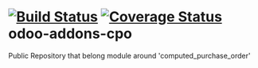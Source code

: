 [![Build Status](https://travis-ci.org/grap/odoo-addons-cpo.svg?branch=7.0)](https://travis-ci.org/grap/odoo-addons-cpo)
[![Coverage Status](https://coveralls.io/repos/grap/odoo-addons-cpo/badge.png?branch=7.0)](https://coveralls.io/r/grap/odoo-addons-cpo?branch=7.0)
odoo-addons-cpo
===============

Public Repository that belong module around 'computed_purchase_order'
